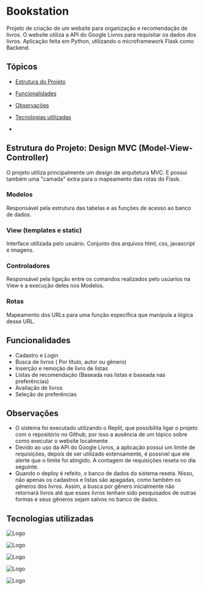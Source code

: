 
# Bookstation

Projeto de criação de um website para organização e recomendação de livros. O website utiliza a API do Google Livros para requisitar os dados dos livros. Aplicação feita em Python, utilizando o microframework Flask como Backend.




## Tópicos

- [Estrutura do Projeto](#estrutura-do-projeto:-design-mvc-(model-view-controller))

- [Funcionalidades](#funcionalidades)

- [Observações](#observações)

- [Tecnologias utilizadas](#tecnologias-utilizadas)
- 
## Estrutura do Projeto: Design MVC (Model-View-Controller)

O projeto utiliza principalmente um design de arquitetura MVC. E possui também uma "camada" extra para o mapeamento das rotas do Flask.

### Modelos
Responsável pela estrutura das tabelas e as funções de acesso ao banco de dados.

### View (templates e static)
Interface utilizada pelo usuário. Conjunto dos arquivos html, css, javascript e imagens.

### Controladores
Responsável pela ligação entre os comandos realizados pelo usúarios na View e a execução deles nos Modelos.

### Rotas
Mapeamento dos URLs para uma função específica que manipula a lógica desse URL.

## Funcionalidades

- Cadastro e Login
- Busca de livros ( Por título, autor ou gênero)
- Inserção e remoção de livro de listas
- Listas de recomendação (Baseada nas listas e baseada nas preferências)
- Avaliação de livros
- Seleção de preferências


## Observações
- O sistema foi executado utilizando o Replit, que possibilita ligar o projeto com o repositório no Github, por isso a ausência de um tópico sobre como executar o website localmente
- Devido ao uso da API do Google Livros, a aplicação possui um limite de requisições, depois de ser utilizado extensamente, é possível que ele alerte que o limite foi atingido. A contagem de requisições reseta no dia seguinte.
- Quando o deploy é refeito, o banco de dados do sistema reseta. Nisso, não apenas os cadastros e listas são apagadas, como também os gêneros dos livros. Assim, a busca por gênero inicialmente não retornará livros até que esses livros tenham sido pesquisados de outras formas e seus gêneros sejam salvos no banco de dados.
## Tecnologias utilizadas


![Logo](https://www.python.org/static/community_logos/python-logo-master-v3-TM.png)

![Logo](https://upload.wikimedia.org/wikipedia/commons/thumb/3/3c/Flask_logo.svg/320px-Flask_logo.svg.png)

![Logo](https://upload.wikimedia.org/wikipedia/commons/thumb/6/61/HTML5_logo_and_wordmark.svg/240px-HTML5_logo_and_wordmark.svg.png)

![Logo](https://upload.wikimedia.org/wikipedia/commons/thumb/d/d5/CSS3_logo_and_wordmark.svg/170px-CSS3_logo_and_wordmark.svg.png)

![Logo](https://upload.wikimedia.org/wikipedia/commons/thumb/6/6a/JavaScript-logo.png/240px-JavaScript-logo.png)
